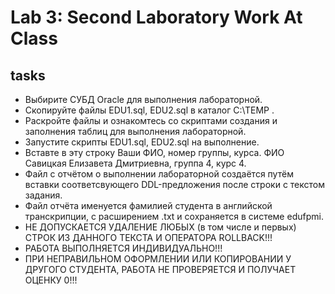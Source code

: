 # Lab 3: Second Laboratory Work At Class
## tasks
 - Выбирите СУБД Oracle для выполнения лабораторной. 
 - Скопируйте файлы  EDU1.sql, EDU2.sql в каталог C:\TEMP .
 - Раскройте файлы и ознакомтесь со скриптами создания и заполнения таблиц для выполнения лабораторной.
 - Запустите скрипты EDU1.sql, EDU2.sql на выполнение.
 - Вставте в эту строку Ваши ФИО, номер группы, курса. ФИО Савицкая Елизавета Дмитриевна, группа 4, курс 4.      
 - Файл с отчётом о выполнении лабораторной создаётся путём вставки соответсвующего DDL-предложения после строки с текстом задания. 
 - Файл отчёта именуется фамилией студента в английской транскрипции, с расширением .txt и сохраняется в системе edufpmi.
 - НЕ ДОПУСКАЕТСЯ УДАЛЕНИЕ ЛЮБЫХ (в том числе и первых) СТРОК ИЗ ДАННОГО ТЕКСТА И ОПЕРАТОРА ROLLBACK!!!
 - РАБОТА ВЫПОЛНЯЕТСЯ ИНДИВИДУАЛЬНО!!!
 - ПРИ НЕПРАВИЛЬНОМ ОФОРМЛЕНИИ ИЛИ КОПИРОВАНИИ У ДРУГОГО СТУДЕНТА, РАБОТА НЕ ПРОВЕРЯЕТСЯ И ПОЛУЧАЕТ ОЦЕНКУ 0!!!
